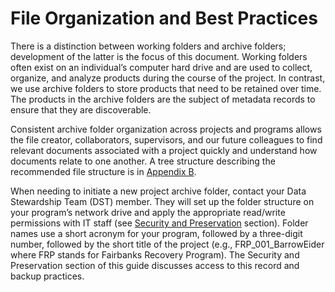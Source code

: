 # File Organization and Best Practices

There is a distinction between working folders and archive folders; development of the latter is the focus of this document. Working folders often exist on an individual’s computer hard drive and are used to collect, organize, and analyze products during the course of the project. In contrast, we use archive folders to store products that need to be retained over time. The products in the archive folders are the subject of metadata records to ensure that they are discoverable. 

Consistent archive folder organization across projects and programs allows the file creator, collaborators, supervisors, and our future colleagues to find relevant documents associated with a project quickly and understand how documents relate to one another. A tree structure describing the recommended file structure is in [Appendix B](../appendix-b-tree-structure-for-file-organization-of-the-archive-record.md). 

When needing to initiate a new project archive folder, contact your Data Stewardship Team \(DST\) member. They will set up the folder structure on your program’s network drive and apply the appropriate read/write permissions with IT staff \(see [Security and Preservation](../four-fundamental-activities-of-data-management/security-and-preservation.md) section\). Folder names use a short acronym for your program, followed by a three-digit number, followed by the short title of the project \(e.g., FRP\_001\_BarrowEider where FRP stands for Fairbanks Recovery Program\). The Security and Preservation section of this guide discusses access to this record and backup practices.  



